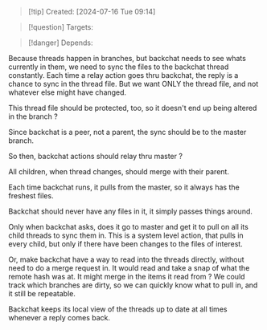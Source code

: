 
>[!tip] Created: [2024-07-16 Tue 09:14]

>[!question] Targets: 

>[!danger] Depends: 

Because threads happen in branches, but backchat needs to see whats currently in them, we need to sync the files to the backchat thread constantly.
Each time a relay action goes thru backchat, the reply is a chance to sync in the thread file.
But we want ONLY the thread file, and not whatever else might have changed.

This thread file should be protected, too, so it doesn't end up being altered in the branch ?

Since backchat is a peer, not a parent, the sync should be to the master branch.

So then, backchat actions should relay thru master ?

All children, when thread changes, should merge with their parent.

Each time backchat runs, it pulls from the master, so it always has the freshest files.

Backchat should never have any files in it, it simply passes things around.

Only when backchat asks, does it go to master and get it to pull on all its child threads to sync them in.  This is a system level action, that pulls in every child, but only if there have been changes to the files of interest.

Or, make backchat have a way to read into the threads directly, without need to do a merge request in.  It would read and take a snap of what the remote hash was at.  It might merge in the items it read from ?
We could track which branches are dirty, so we can quickly know what to pull in, and it still be repeatable.

Backchat keeps its local view of the threads up to date at all times whenever a reply comes back.